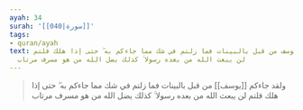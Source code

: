 ```yaml
---
ayah: 34
surah: '[[040|سورة]]'
tags:
- quran/ayah
text: ولقد جاءكم يوسف من قبل بالبينات فما زلتم في شك مما جاءكم به ۖ حتى إذا هلك قلتم
  لن يبعث الله من بعده رسولا ۚ كذلك يضل الله من هو مسرف مرتاب
---
```

> ولقد جاءكم [[يوسف]] من قبل بالبينات فما زلتم في شك مما جاءكم به ۖ حتى إذا هلك قلتم لن يبعث الله من بعده رسولا ۚ كذلك يضل الله من هو مسرف مرتاب
